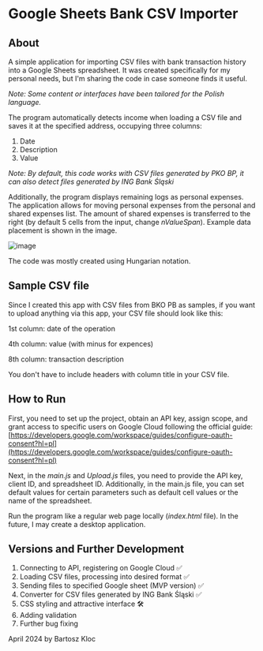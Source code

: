 ﻿# Google Sheets Bank CSV Importer

## About

A simple application for importing CSV files with bank transaction history into a Google Sheets spreadsheet. It was created specifically for my personal needs, but I'm sharing the code in case someone finds it useful.

_Note: Some content or interfaces have been tailored for the Polish language._

The program automatically detects income when loading a CSV file and saves it at the specified address, occupying three columns:

1. Date
2. Description
3. Value

_Note: By default, this code works with CSV files generated by PKO BP, it can also detect files generated by ING Bank Śląski_

Additionally, the program displays remaining logs as personal expenses. The application allows for moving personal expenses from the personal and shared expenses list. The amount of shared expenses is transferred to the right (by default 5 cells from the input, change _nValueSpan_). Example data placement is shown in the image.

![image](https://github.com/bartelke/Google-Sheets-Bank-CSV-Importer/assets/109694427/938c7b16-d8a8-4fd9-9194-ac8e55c236c7)

The code was mostly created using Hungarian notation.

## Sample CSV file

Since I created this app with CSV files from BKO PB as samples, if you want to upload anything via this app, your CSV file should look like this:

1st column: date of the operation

4th column: value (with minus for expences)

8th column: transaction description

You don't have to include headers with column title in your CSV file.

## How to Run

First, you need to set up the project, obtain an API key, assign scope, and grant access to specific users on Google Cloud following the official guide: [https://developers.google.com/workspace/guides/configure-oauth-consent?hl=pl](https://developers.google.com/workspace/guides/configure-oauth-consent?hl=pl)

Next, in the _main.js_ and _Upload.js_ files, you need to provide the API key, client ID, and spreadsheet ID. Additionally, in the main.js file, you can set default values for certain parameters such as default cell values or the name of the spreadsheet.

Run the program like a regular web page locally (_index.html_ file). In the future, I may create a desktop application.

## Versions and Further Development

1. Connecting to API, registering on Google Cloud ✅
2. Loading CSV files, processing into desired format ✅
3. Sending files to specified Google sheet (MVP version) ✅
4. Converter for CSV files generated by ING Bank Śląski ✅
5. CSS styling and attractive interface 🛠️
6. Adding validation
7. Further bug fixing

April 2024 by Bartosz Kloc
